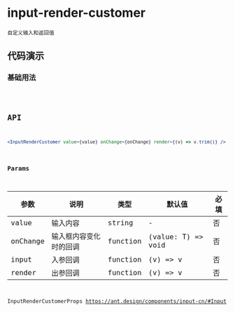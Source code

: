 # input-render-customer

`自定义输入和返回值`


## 代码演示

### 基础用法

<code src="./input-render-customer-use.tsx" />


## API

```jsx | pure
<InputRenderCustomer value={value} onChange={onChange} render={(v) => v.trim()} />
````


### Params
| 参数     | 说明                   | 类型     | 默认值             | 必填 |
| -------- | ---------------------- | -------- | ------------------ | ---- |
| value    | 输入内容               | string   | -                  | 否   |
| onChange | 输入框内容变化时的回调 | function | (value: T) => void | 否   |
| input    | 入参回调               | function | (v) => v           | 否   |
| render   | 出参回调               | function | (v) => v           | 否   |

InputRenderCustomerProps https://ant.design/components/input-cn/#Input

